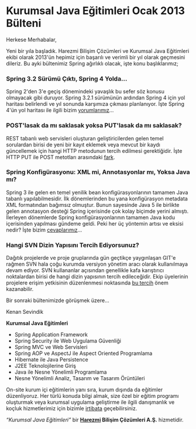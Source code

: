# Kurumsal Java Eğitimleri Ocak 2013 Bülteni

Herkese Merhabalar,

Yeni bir yıla başladık. Harezmi Bilişim Çözümleri ve Kurumsal Java Eğitimleri ekibi olarak 2013'ün hepimiz için başarılı 
ve verimli bir yıl olarak geçmesini dileriz. Bu ayki bültenimiz Spring ağırlıklı olacak, işte konu başlıklarımız;

### Spring 3.2 Sürümü Çıktı, Spring 4 Yolda…
Spring 2'den 3'e geçiş dönemindeki yavaşlık bu sefer söz konusu olmayacak gibi duruyor. Spring 3.2.1 sürümünün ardından 
Spring 4 için yol haritası belirlendi ve yıl sonunda karşımıza çıkması planlanıyor. İşte Spring 4'ün yol haritası ile
ilgili bizim [yorumlarımız](http://blog.harezmi.com.tr/spring-3-2-surumu-cikti-spring-4-yolda/)…

### POST'lasak da mı saklasak yoksa PUT'lasak da mı saklasak?
REST tabanlı web servisleri oluşturan geliştiricilerden gelen temel sorulardan birisi de yeni bir kayıt eklemek veya 
mevcut bir kaydı güncellemek için hangi HTTP metodunun tercih edilmesi gerektiğidir. İşte HTTP PUT ile POST metotları 
arasındaki [fark](http://blog.harezmi.com.tr/postlasak-da-mi-saklasak-yoksa-putlasak-da-mi-saklasak/).

### Spring Konfigürasyonu: XML mi, Annotasyonlar mı, Yoksa Java mı?
Spring 3 ile gelen en temel yenilik bean konfigürasyonlarının tamamen Java tabanlı yapılabilmesidir. İlk dönemlerinden 
bu yana konfigürasyon metadata XML formatından bağımsız olmuştur. Bunun sayesinde Java 5 ile birlikte gelen annotasyon 
desteği Spring içerisinde çok kolay biçimde yerini almıştı. İlerleyen dönemlerde Spring konfigürasyonlarının tamamen Java
kodu içerisinden yapılması gündeme geldi. Peki her üç yöntemin artısı ve eksisi nedir? İşte bizim [cevaplarımız](http://blog.harezmi.com.tr/spring-xml-ve-annotation-tabanli-konfigurasyonlar-birbirinin-aynisi-mi/)…

### Hangi SVN Dizin Yapısını Tercih Ediyorsunuz?
Dağıtık projelerde ve proje gruplarında gün geçtikçe yaygınlaşan GIT'e rağmen SVN hala çoğu kurumda versiyon yönetim 
aracı olarak kullanılmaya devam ediyor. SVN kullananlar açısından genellikle kafa karıştırıcı noktalardan birisi de hangi
dizin yapısının tercih edileceğidir. Ekip üyelerinin projelere erişim yetkisinin düzenlenmesi noktasında [bu tercih](http://blog.harezmi.com.tr/hangi-svn-dizin-yapisini-tercih-ediyorsunuz/) önem 
kazanabilir.

Bir sonraki bültenimizde görüşmek üzere…


Kenan Sevindik

**Kurumsal Java Eğitimleri**
- Spring Application Framework
- Spring Security ile Web Uygulama Güvenliği
- Spring MVC ve Web Servisleri
- Spring AOP ve AspectJ ile Aspect Oriented Programlama
- Hibernate ile Java Persistence
- J2EE Teknolojilerine Giriş
- Java ile Nesne Yönelimli Programlama
- Nesne Yönelimli Analiz, Tasarım ve Tasarım Örüntüleri

On-site kurum içi eğitimlerin yanı sıra, kurum dışında da eğitimler düzenliyoruz. Her türlü konuda bilgi almak, size özel
bir eğitim programı oluşturmak veya kurumsal uygulama geliştirme ile ilgili danışmanlık ve koçluk hizmetlerimiz için bizimle
[irtibata](http://www.harezmi.com.tr/#contact) geçebilirsiniz.

*“Kurumsal Java Eğitimleri”* bir **[Harezmi](http://www.harezmi.com.tr/) Bilişim Çözümleri A.Ş.** hizmetidir.

